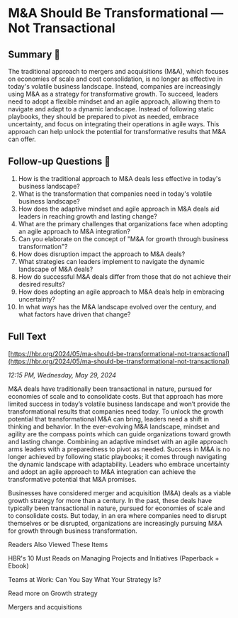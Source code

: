 # M&A Should Be Transformational — Not Transactional

## Summary 🤖

The traditional approach to mergers and acquisitions (M&A), which focuses on economies of scale and cost consolidation, is no longer as effective in today's volatile business landscape. Instead, companies are increasingly using M&A as a strategy for transformative growth. To succeed, leaders need to adopt a flexible mindset and an agile approach, allowing them to navigate and adapt to a dynamic landscape. Instead of following static playbooks, they should be prepared to pivot as needed, embrace uncertainty, and focus on integrating their operations in agile ways. This approach can help unlock the potential for transformative results that M&A can offer.

## Follow-up Questions 🤖

1. How is the traditional approach to M&A deals less effective in today's business landscape?
2. What is the transformation that companies need in today's volatile business landscape?
3. How does the adaptive mindset and agile approach in M&A deals aid leaders in reaching growth and lasting change?
4. What are the primary challenges that organizations face when adopting an agile approach to M&A integration?
5. Can you elaborate on the concept of "M&A for growth through business transformation"?
6. How does disruption impact the approach to M&A deals?
7. What strategies can leaders implement to navigate the dynamic landscape of M&A deals?
8. How do successful M&A deals differ from those that do not achieve their desired results? 
9. How does adopting an agile approach to M&A deals help in embracing uncertainty?
10. In what ways has the M&A landscape evolved over the century, and what factors have driven that change?

## Full Text

[https://hbr.org/2024/05/ma-should-be-transformational-not-transactional](https://hbr.org/2024/05/ma-should-be-transformational-not-transactional)

*12:15 PM, Wednesday, May 29, 2024*

M&A deals have traditionally been transactional in nature, pursued for economies of scale and to consolidate costs. But that approach has more limited success in today’s volatile business landscape and won’t provide the transformational results that companies need today. To unlock the growth potential that transformational M&A can bring, leaders need a shift in thinking and behavior. In the ever-evolving M&A landscape, mindset and agility are the compass points which can guide organizations toward growth and lasting change. Combining an adaptive mindset with an agile approach arms leaders with a preparedness to pivot as needed. Success in M&A is no longer achieved by following static playbooks; it comes through navigating the dynamic landscape with adaptability. Leaders who embrace uncertainty and adopt an agile approach to M&A integration can achieve the transformative potential that M&A promises.

Businesses have considered merger and acquisition (M&A) deals as a viable growth strategy for more than a century. In the past, these deals have typically been transactional in nature, pursued for economies of scale and to consolidate costs. But today, in an era where companies need to disrupt themselves or be disrupted, organizations are increasingly pursuing M&A for growth through business transformation.

Readers Also Viewed These Items

HBR's 10 Must Reads on Managing Projects and Initiatives (Paperback + Ebook)

Teams at Work: Can You Say What Your Strategy Is?

Read more on Growth strategy

Mergers and acquisitions

